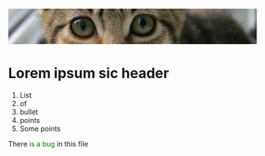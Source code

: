  ![banner](img/kitten.jpg)

 # Lorem ipsum sic header

1. List
2. of
3. bullet
4. points
5. Some points


<p> There <span style="color:green">is a bug</span> in this file</p>
